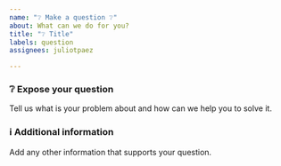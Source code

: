 ```yaml
---
name: "❔ Make a question ❔"
about: What can we do for you?
title: "❔ Title"
labels: question
assignees: juliotpaez

---
```


### ❔ Expose your question
Tell us what is your problem about and how can we help you to solve it.

### ℹ️️ Additional information
Add any other information that supports your question.
